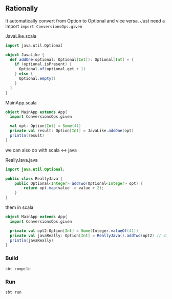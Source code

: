 ## Rationally

It automatically convert from Option to Optional
and vice versa. Just need a import `import ConversionsOps.given`

JavaLike.scala
```scala
import java.util.Optional

object JavaLike {
  def addOne(optional: Optional[Int]): Optional[Int] = {
    if (optional.isPresent) {
      Optional.of(optional.get + 1)
    } else {
      Optional.empty()
    }
  }
}
```

MainApp.scala
```scala
object MainApp extends App{
  import ConversionsOps.given

  val opt: Option[Int] = Some(41)
  private val result: Option[Int] = JavaLike.addOne(opt)
  println(result)
}
```

we can also do with scala <-> java

ReallyJava.java
```java
import java.util.Optional;

public class ReallyJava {
    public Optional<Integer> addTwo(Optional<Integer> opt) {
        return opt.map(value -> value + 2);
    }
}
```
them in scala
```scala
object MainApp extends App{
  import ConversionsOps.given

  private val opt2:Option[Int] = Some(Integer.valueOf(41))
  private val javaReally: Option[Int] = ReallyJava().addTwo(opt2) // 43
  println(javaReally)
}
```

### Build
```
sbt compile
```

### Run
```
sbt run
```

